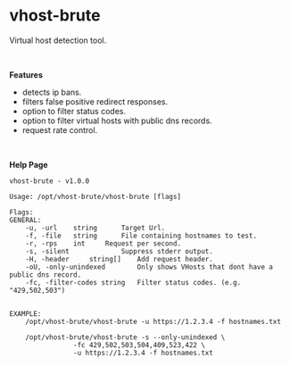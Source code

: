 vhost-brute
==

Virtual host detection tool.  

<br>

**Features**
- detects ip bans.
- filters false positive redirect responses.
- option to filter status codes.
- option to filter virtual hosts with public dns records.   
- request rate control.

<br>

**Help Page**
```
vhost-brute - v1.0.0

Usage: /opt/vhost-brute/vhost-brute [flags]

Flags:
GENERAL:
	-u, -url 	string		Target Url.
	-f, -file 	string 		File containing hostnames to test. 
	-r, -rps	int		Request per second.
	-s, -silent 			Suppress stderr output.
	-H, -header 	string[]	Add request header. 
	-oU, -only-unindexed 		Only shows VHosts that dont have a public dns record.
	-fc, -filter-codes string 	Filter status codes. (e.g. "429,502,503")


EXAMPLE:
	/opt/vhost-brute/vhost-brute -u https://1.2.3.4 -f hostnames.txt

	/opt/vhost-brute/vhost-brute -s --only-unindexed \
                -fc 429,502,503,504,409,523,422 \
                -u https://1.2.3.4 -f hostnames.txt

```

